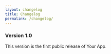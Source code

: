 ```yaml
---
layout: changelog
title: Changelog
permalink: /changelog/
---
```


### Version 1.0
This version is the first public release of Your App.